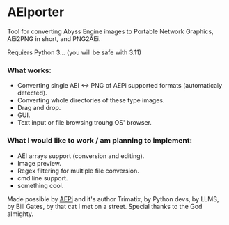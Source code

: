 # AEIporter
Tool for converting Abyss Engine images to Portable Network Graphics, AEi2PNG in short, and PNG2AEi.

Requiers Python 3... (you will be safe with 3.11)

### What works:
- Converting single AEI <-> PNG of AEPi supported formats (automaticaly detected).
- Converting whole directories of these type images.
- Drag and drop.
- GUI.
- Text input or file browsing trouhg OS' browser.

### What I would like to work / am planning to implement:
- AEI arrays support (conversion and editing).
- Image preview.
- Regex filtering for multiple file conversion.
- cmd line support.
- something cool.

Made possible by [AEPi](https://github.com/Trimatix/AEPi) and it's author Trimatix, by Python devs, by LLMS, by Bill Gates, by that cat I met on a street.
Special thanks to the God almighty.
